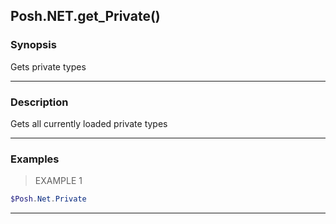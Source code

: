 Posh.NET.get_Private()
----------------------




### Synopsis
Gets private types



---


### Description

Gets all currently loaded private types



---


### Examples
> EXAMPLE 1

```PowerShell
$Posh.Net.Private
```


---
